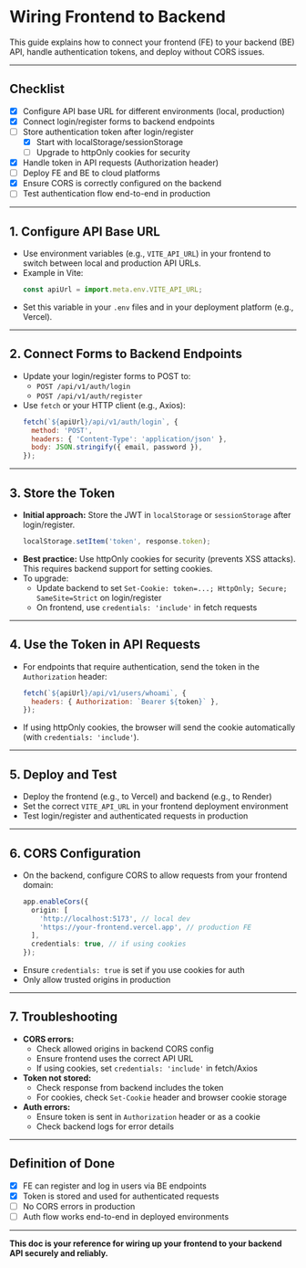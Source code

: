 # Wiring Frontend to Backend

This guide explains how to connect your frontend (FE) to your backend (BE) API, handle authentication tokens, and deploy without CORS issues.

---

## Checklist

- [x] Configure API base URL for different environments (local, production)
- [x] Connect login/register forms to backend endpoints
- [ ] Store authentication token after login/register
  - [x] Start with localStorage/sessionStorage
  - [ ] Upgrade to httpOnly cookies for security
- [x] Handle token in API requests (Authorization header)
- [ ] Deploy FE and BE to cloud platforms
- [x] Ensure CORS is correctly configured on the backend
- [ ] Test authentication flow end-to-end in production

---

## 1. Configure API Base URL

- Use environment variables (e.g., `VITE_API_URL`) in your frontend to switch between local and production API URLs.
- Example in Vite:
  ```js
  const apiUrl = import.meta.env.VITE_API_URL;
  ```
- Set this variable in your `.env` files and in your deployment platform (e.g., Vercel).

---

## 2. Connect Forms to Backend Endpoints

- Update your login/register forms to POST to:
  - `POST /api/v1/auth/login`
  - `POST /api/v1/auth/register`
- Use `fetch` or your HTTP client (e.g., Axios):
  ```js
  fetch(`${apiUrl}/api/v1/auth/login`, {
    method: 'POST',
    headers: { 'Content-Type': 'application/json' },
    body: JSON.stringify({ email, password }),
  });
  ```

---

## 3. Store the Token

- **Initial approach:** Store the JWT in `localStorage` or `sessionStorage` after login/register.
  ```js
  localStorage.setItem('token', response.token);
  ```
- **Best practice:** Use httpOnly cookies for security (prevents XSS attacks). This requires backend support for setting cookies.
- To upgrade:
  - Update backend to set `Set-Cookie: token=...; HttpOnly; Secure; SameSite=Strict` on login/register
  - On frontend, use `credentials: 'include'` in fetch requests

---

## 4. Use the Token in API Requests

- For endpoints that require authentication, send the token in the `Authorization` header:
  ```js
  fetch(`${apiUrl}/api/v1/users/whoami`, {
    headers: { Authorization: `Bearer ${token}` },
  });
  ```
- If using httpOnly cookies, the browser will send the cookie automatically (with `credentials: 'include'`).

---

## 5. Deploy and Test

- Deploy the frontend (e.g., to Vercel) and backend (e.g., to Render)
- Set the correct `VITE_API_URL` in your frontend deployment environment
- Test login/register and authenticated requests in production

---

## 6. CORS Configuration

- On the backend, configure CORS to allow requests from your frontend domain:
  ```ts
  app.enableCors({
    origin: [
      'http://localhost:5173', // local dev
      'https://your-frontend.vercel.app', // production FE
    ],
    credentials: true, // if using cookies
  });
  ```
- Ensure `credentials: true` is set if you use cookies for auth
- Only allow trusted origins in production

---

## 7. Troubleshooting

- **CORS errors:**
  - Check allowed origins in backend CORS config
  - Ensure frontend uses the correct API URL
  - If using cookies, set `credentials: 'include'` in fetch/Axios
- **Token not stored:**
  - Check response from backend includes the token
  - For cookies, check `Set-Cookie` header and browser cookie storage
- **Auth errors:**
  - Ensure token is sent in `Authorization` header or as a cookie
  - Check backend logs for error details

---

## Definition of Done

- [x] FE can register and log in users via BE endpoints
- [x] Token is stored and used for authenticated requests
- [ ] No CORS errors in production
- [ ] Auth flow works end-to-end in deployed environments

---

**This doc is your reference for wiring up your frontend to your backend API securely and reliably.**

